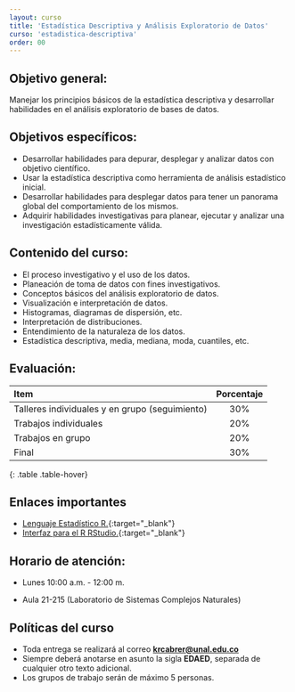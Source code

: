 ```yaml
---
layout: curso
title: 'Estadística Descriptiva y Análisis Exploratorio de Datos'
curso: 'estadistica-descriptiva'
order: 00
---
```


## Objetivo general:

Manejar los principios básicos de la estadística descriptiva y desarrollar habilidades en el análisis exploratorio de bases de datos.

## Objetivos específicos:

- Desarrollar habilidades para depurar, desplegar y analizar datos con objetivo científico.
- Usar la estadística descriptiva como herramienta de análisis estadístico inicial.
- Desarrollar habilidades para desplegar datos para tener un panorama global del comportamiento de los mismos.
- Adquirir habilidades investigativas para planear, ejecutar y analizar una investigación estadísticamente válida.

## Contenido del curso:

- El proceso investigativo y el uso de los datos.
- Planeación de toma de datos con fines investigativos.
- Conceptos básicos del análisis exploratorio de datos.
- Visualización e interpretación de datos.
- Histogramas, diagramas de dispersión, etc.
- Interpretación de distribuciones.
- Entendimiento de la naturaleza de los datos.
- Estadística descriptiva, media, mediana, moda, cuantiles, etc.

## Evaluación:

| Item                                           | Porcentaje |
|:-----------------------------------------------|:----------:|
| Talleres individuales y en grupo (seguimiento) |        30% |
| Trabajos individuales                          |        20% |
| Trabajos en grupo                              |        20% |
| Final                                          |        30% |
{: .table .table-hover}

## Enlaces importantes

* [Lenguaje Estadístico R.](http://cran.r-project.org/bin/windows/base/){:target="_blank"}
* [Interfaz para el R RStudio.](http://www.rstudio.com/products/rstudio/download/){:target="_blank"}

## Horario de atención:

- Lunes 10:00 a.m. - 12:00 m.

- Aula 21-215 (Laboratorio de Sistemas Complejos Naturales)

## Políticas del curso

- Toda entrega se realizará al correo **krcabrer@unal.edu.co**
- Siempre deberá anotarse en asunto la sigla **EDAED**, separada de cualquier otro texto adicional.
- Los grupos de trabajo serán de máximo 5 personas.
